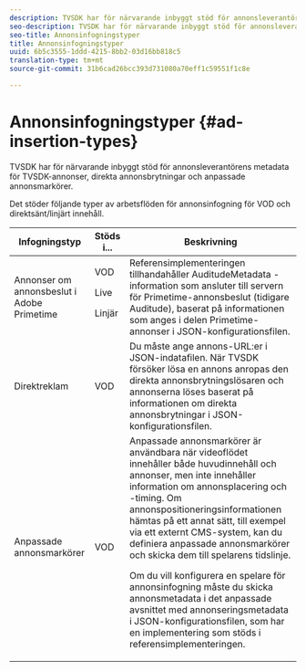 ```yaml
---
description: TVSDK har för närvarande inbyggt stöd för annonsleverantörens metadata för TVSDK-annonser, direkta annonsbrytningar och anpassade annonsmarkörer.
seo-description: TVSDK har för närvarande inbyggt stöd för annonsleverantörens metadata för TVSDK-annonser, direkta annonsbrytningar och anpassade annonsmarkörer.
seo-title: Annonsinfogningstyper
title: Annonsinfogningstyper
uuid: 6b5c3555-1ddd-4215-8bb2-03d16bb818c5
translation-type: tm+mt
source-git-commit: 31b6cad26bcc393d731080a70eff1c59551f1c8e

---
```



# Annonsinfogningstyper {#ad-insertion-types}

TVSDK har för närvarande inbyggt stöd för annonsleverantörens metadata för TVSDK-annonser, direkta annonsbrytningar och anpassade annonsmarkörer.

Det stöder följande typer av arbetsflöden för annonsinfogning för VOD och direktsänt/linjärt innehåll.

<table id="table_1C3A659BDDB7453CA953A103045FCA01"> 
 <thead> 
  <tr> 
   <th colname="col1" class="entry"> Infogningstyp </th> 
   <th colname="col2" class="entry"> Stöds i... </th> 
   <th colname="col3" class="entry"> Beskrivning </th> 
  </tr>
 </thead>
 <tbody> 
  <tr> 
   <td colname="col1"> Annonser om annonsbeslut i Adobe Primetime </td> 
   <td colname="col2">VOD <p>Live </p> <p>Linjär </p> </td> 
   <td colname="col3">Referensimplementeringen tillhandahåller <span class="codeph"> AuditudeMetadata</span> -information som ansluter till servern för Primetime-annonsbeslut (tidigare Auditude), baserat på informationen som anges i delen</a> Primetime-annonser i JSON-konfigurationsfilen</a>. </td> 
  </tr> 
  <tr> 
   <td colname="col1"> Direktreklam </td> 
   <td colname="col2"> VOD </td> 
   <td colname="col3">Du måste ange annons-URL:er i JSON-indatafilen. När TVSDK försöker lösa en annons anropas den direkta annonsbrytningslösaren och annonserna löses baserat på informationen om direkta annonsbrytningar i JSON-konfigurationsfilen</a>. </td> 
  </tr> 
  <tr> 
   <td colname="col1"> Anpassade annonsmarkörer </td> 
   <td colname="col2"> VOD </td> 
   <td colname="col3">Anpassade annonsmarkörer är användbara när videoflödet innehåller både huvudinnehåll och annonser, men inte innehåller information om annonsplacering och -timing. Om annonspositioneringsinformationen hämtas på ett annat sätt, till exempel via ett externt CMS-system, kan du definiera anpassade annonsmarkörer och skicka dem till spelarens tidslinje. <p>Om du vill konfigurera en spelare för annonsinfogning måste du skicka annonsmetadata i det anpassade avsnittet med annonseringsmetadata i JSON-konfigurationsfilen</a>, som har en implementering som stöds i referensimplementeringen. </p> </td>
  </tr>
 </tbody>
</table>